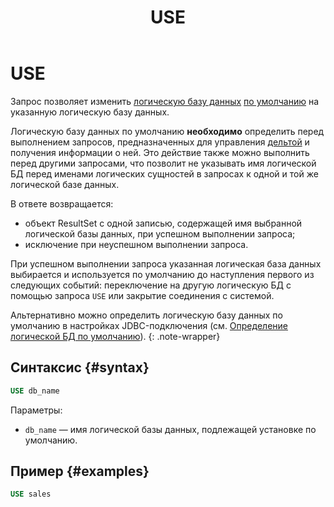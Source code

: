﻿---
layout: default
title: USE
nav_order: 39
parent: Запросы SQL+
grand_parent: Справочная информация
has_children: false
has_toc: false
---

# USE

Запрос позволяет изменить [логическую базу данных](../../../overview/main_concepts/logical_db/logical_db.md) 
[по умолчанию](../../../working_with_system/other_features/default_db_set-up/default_db_set-up.md) 
на указанную логическую базу данных.

Логическую базу данных по умолчанию **необходимо** определить перед выполнением запросов, 
предназначенных для управления [дельтой](../../../overview/main_concepts/delta/delta.md) 
и получения информации о ней. Это действие также можно выполнить перед другими запросами, 
что позволит не указывать имя логической БД перед именами логических сущностей в запросах 
к одной и той же логической базе данных.

В ответе возвращается:
*   объект ResultSet c одной записью, содержащей имя выбранной логической базы данных, 
    при успешном выполнении запроса;
*   исключение при неуспешном выполнении запроса.

При успешном выполнении запроса указанная логическая база данных выбирается и используется 
по умолчанию до наступления первого из следующих событий: переключение на другую логическую БД 
с помощью запроса `USE` или закрытие соединения с системой.

Альтернативно можно определить логическую базу данных по умолчанию в настройках 
JDBC-подключения (см. [Определение логической БД по умолчанию](../../../working_with_system/other_features/default_db_set-up/default_db_set-up.md)).
{: .note-wrapper}

## Синтаксис {#syntax}

```sql
USE db_name
```

Параметры:
*   `db_name` — имя логической базы данных, подлежащей установке по умолчанию.

## Пример {#examples}

```sql
USE sales
```